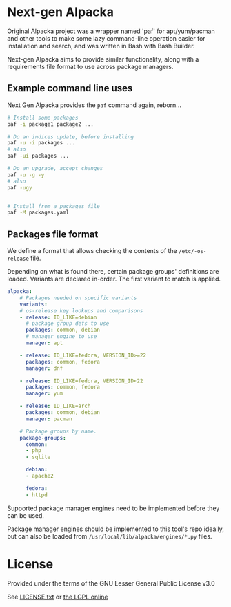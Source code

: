 # Next-gen Alpacka

Original Alpacka project was a wrapper named 'paf' for apt/yum/pacman and other tools to make some lazy command-line operation easier for installation and search, and was written in Bash with Bash Builder.

Next-gen Alpacka aims to provide similar functionality, along with a requirements file format to use across package managers.

## Example command line uses

Next Gen Alpacka provides the `paf` command again, reborn...

```sh
# Install some packages
paf -i package1 package2 ...

# Do an indices update, before installing
paf -u -i packages ...
# also
paf -ui packages ...

# Do an upgrade, accept changes
paf -u -g -y
# also
paf -ugy


# Install from a packages file
paf -M packages.yaml
```

## Packages file format

We define a format that allows checking the contents of the `/etc/-os-release` file.

Depending on what is found there, certain package groups' definitions are loaded. Variants are declared in-order. The first variant to match is applied.

```yaml
alpacka:
    # Packages needed on specific variants
    variants:
    # os-release key lookups and comparisons
    - release: ID_LIKE=debian
      # package group defs to use
      packages: common, debian
      # manager engine to use
      manager: apt

    - release: ID_LIKE=fedora, VERSION_ID>=22
      packages: common, fedora
      manager: dnf

    - release: ID_LIKE=fedora, VERSION_ID<22
      packages: common, fedora
      manager: yum

    - release: ID_LIKE=arch
      packages: common, debian
      manager: pacman

    # Package groups by name.
    package-groups:
      common:
      - php
      - sqlite

      debian:
      - apache2

      fedora:
      - httpd

```

Supported package manager engines need to be implemented before they can be used.

Package manager engines should be implemented to this tool's repo ideally, but can also be loaded from `/usr/local/lib/alpacka/engines/*.py` files.

# License

Provided under the terms of the GNU Lesser General Public License v3.0

See [LICENSE.txt](./LICENSE.txt) or [the LGPL online](https://www.gnu.org/licenses/lgpl-3.0.en.html)
